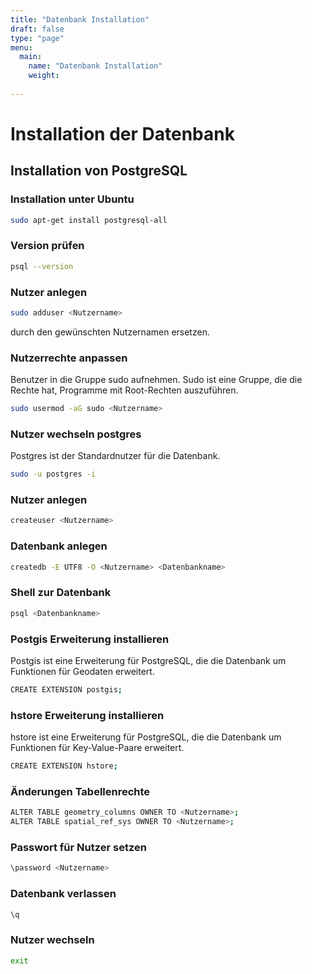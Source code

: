 ```yaml
---
title: "Datenbank Installation"
draft: false
type: "page"
menu: 
  main:
    name: "Datenbank Installation"
    weight: 
    
---
```

# Installation der Datenbank

## Installation von PostgreSQL

### Installation unter Ubuntu

```bash
sudo apt-get install postgresql-all
```
### Version prüfen

```bash
psql --version
```

### Nutzer anlegen

```bash
sudo adduser <Nutzername>
```

<Nutzername> durch den gewünschten Nutzernamen ersetzen.

### Nutzerrechte anpassen
Benutzer in die Gruppe sudo aufnehmen.
Sudo ist eine Gruppe, die die Rechte hat, Programme mit Root-Rechten auszuführen.

```bash
sudo usermod -aG sudo <Nutzername>
```

### Nutzer wechseln postgres
Postgres ist der Standardnutzer für die Datenbank.
```bash
sudo -u postgres -i
```
### Nutzer anlegen
```bash
createuser <Nutzername>
```
### Datenbank anlegen
```bash
createdb -E UTF8 -O <Nutzername> <Datenbankname>
```
### Shell zur Datenbank
```bash
psql <Datenbankname>
```
### Postgis Erweiterung installieren
Postgis ist eine Erweiterung für PostgreSQL, die die Datenbank um Funktionen für Geodaten erweitert.

```bash
CREATE EXTENSION postgis;
```

### hstore Erweiterung installieren
hstore ist eine Erweiterung für PostgreSQL, die die Datenbank um Funktionen für Key-Value-Paare erweitert.

```bash
CREATE EXTENSION hstore;
```

### Änderungen Tabellenrechte
```bash
ALTER TABLE geometry_columns OWNER TO <Nutzername>;
ALTER TABLE spatial_ref_sys OWNER TO <Nutzername>;
```
### Passwort für Nutzer setzen
```bash
\password <Nutzername>
```
### Datenbank verlassen
```bash
\q
```
### Nutzer wechseln
```bash
exit
```






